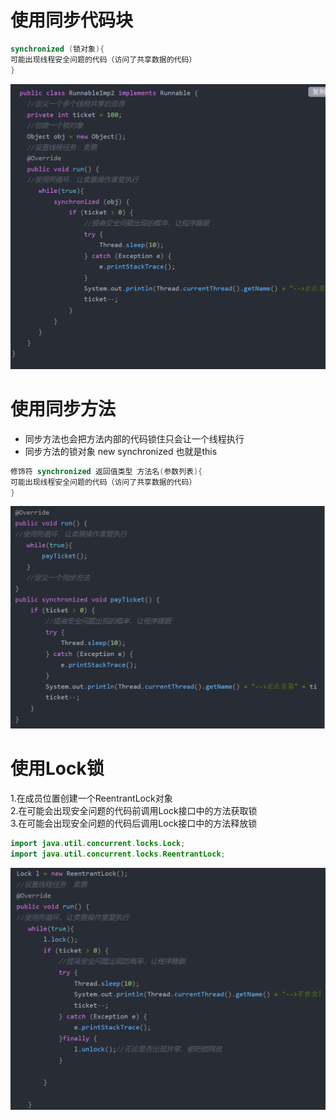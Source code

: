 # 使用同步代码块
```java
synchronized (锁对象){  
可能出现线程安全问题的代码（访问了共享数据的代码）  
}
```
![600](attachments/Pasted%20image%2020230221012738.png)
# 使用同步方法
- 同步方法也会把方法内部的代码锁住只会让一个线程执行  
- 同步方法的锁对象 new synchronized 也就是this
```java
修饰符 synchronized 返回值类型 方法名(参数列表){  
可能出现线程安全问题的代码（访问了共享数据的代码）  
}

```
![600](attachments/Pasted%20image%2020230221012705.png)
# 使用Lock锁
1.在成员位置创建一个ReentrantLock对象  
2.在可能会出现安全问题的代码前调用Lock接口中的方法获取锁  
3.在可能会出现安全问题的代码后调用Lock接口中的方法释放锁
```java
import java.util.concurrent.locks.Lock; 
import java.util.concurrent.locks.ReentrantLock;
```
![600](attachments/Pasted%20image%2020230221012640.png)